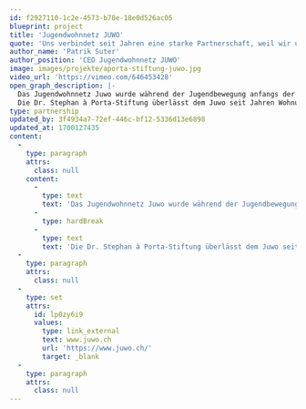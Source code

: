 ```yaml
---
id: f2927110-1c2e-4573-b78e-18e0d526ac05
blueprint: project
title: 'Jugendwohnnetz JUWO'
quote: 'Uns verbindet seit Jahren eine starke Partnerschaft, weil wir uns für die gleichen Werte einsetzen.'
author_name: 'Patrik Suter'
author_position: 'CEO Jugendwohnnetz JUWO'
image: images/projekte/aporta-stiftung-juwo.jpg
video_url: 'https://vimeo.com/646453428'
open_graph_description: |-
  Das Jugendwohnnetz Juwo wurde während der Jugendbewegung anfangs der 80er Jahre gegründet. Seit 1983 vermietet die gemeinnützige Organisation bezahlbaren Wohnraum an junge Menschen in Ausbildung.
  Die Dr. Stephan à Porta-Stiftung überlässt dem Juwo seit Jahren Wohnungen für kürzere oder längere Zwischennutzungen. Zudem stellt die Stiftung dem Juwo in der neuen Siedlung Eglistrasse vier massgeschneiderte WG-Wohnungen für insgesamt 30 Bewohnerinnen und Bewohner zur Verfügung.
type: partnership
updated_by: 3f4934a7-72ef-446c-bf12-5336d13e6898
updated_at: 1700127435
content:
  -
    type: paragraph
    attrs:
      class: null
    content:
      -
        type: text
        text: 'Das Jugendwohnnetz Juwo wurde während der Jugendbewegung anfangs der 80er Jahre gegründet. Seit 1983 vermietet die gemeinnützige Organisation bezahlbaren Wohnraum an junge Menschen in Ausbildung.'
      -
        type: hardBreak
      -
        type: text
        text: 'Die Dr. Stephan à Porta-Stiftung überlässt dem Juwo seit Jahren Wohnungen für kürzere oder längere Zwischennutzungen. Zudem stellt die Stiftung dem Juwo in der neuen Siedlung Eglistrasse vier massgeschneiderte WG-Wohnungen für insgesamt 30 Bewohnerinnen und Bewohner zur Verfügung.'
  -
    type: paragraph
    attrs:
      class: null
  -
    type: set
    attrs:
      id: lp0zy6i9
      values:
        type: link_external
        text: www.juwo.ch
        url: 'https://www.juwo.ch/'
        target: _blank
  -
    type: paragraph
    attrs:
      class: null
---
```

